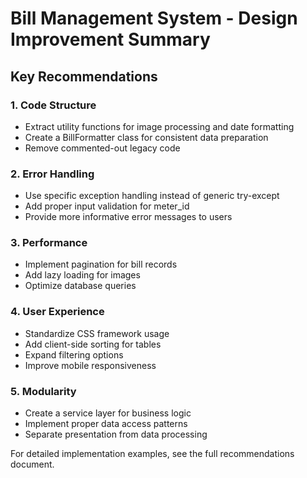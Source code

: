 # Bill Management System - Design Improvement Summary

## Key Recommendations

### 1. Code Structure
- Extract utility functions for image processing and date formatting
- Create a BillFormatter class for consistent data preparation
- Remove commented-out legacy code

### 2. Error Handling
- Use specific exception handling instead of generic try-except
- Add proper input validation for meter_id
- Provide more informative error messages to users

### 3. Performance
- Implement pagination for bill records
- Add lazy loading for images
- Optimize database queries

### 4. User Experience
- Standardize CSS framework usage
- Add client-side sorting for tables
- Expand filtering options
- Improve mobile responsiveness

### 5. Modularity
- Create a service layer for business logic
- Implement proper data access patterns
- Separate presentation from data processing

For detailed implementation examples, see the full recommendations document.